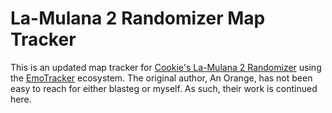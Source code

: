 # La-Mulana 2 Randomizer Map Tracker
This is an updated map tracker for [Cookie's La-Mulana 2 Randomizer](https://github.com/Coookie93/LaMulana2Randomizer) using the [EmoTracker](https://emotracker.net/) ecosystem. The original author, An Orange, has not been easy to reach for either blasteg or myself. As such, their work is continued here.
